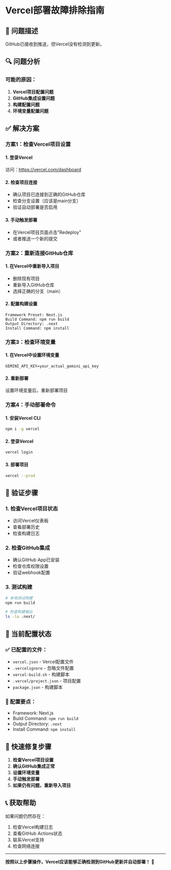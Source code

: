 # Vercel部署故障排除指南

## 🚨 **问题描述**
GitHub已接收到推送，但Vercel没有检测到更新。

## 🔍 **问题分析**

### 可能的原因：
1. **Vercel项目配置问题**
2. **GitHub集成设置问题**
3. **构建配置问题**
4. **环境变量配置问题**

## ✅ **解决方案**

### 方案1：检查Vercel项目设置

#### 1. 登录Vercel
访问：https://vercel.com/dashboard

#### 2. 检查项目连接
- 确认项目已连接到正确的GitHub仓库
- 检查分支设置（应该是main分支）
- 验证自动部署是否启用

#### 3. 手动触发部署
- 在Vercel项目页面点击"Redeploy"
- 或者推送一个新的提交

### 方案2：重新连接GitHub仓库

#### 1. 在Vercel中重新导入项目
- 删除现有项目
- 重新导入GitHub仓库
- 选择正确的分支（main）

#### 2. 配置构建设置
```
Framework Preset: Next.js
Build Command: npm run build
Output Directory: .next
Install Command: npm install
```

### 方案3：检查环境变量

#### 1. 在Vercel中设置环境变量
```
GEMINI_API_KEY=your_actual_gemini_api_key
```

#### 2. 重新部署
设置环境变量后，重新部署项目

### 方案4：手动部署命令

#### 1. 安装Vercel CLI
```bash
npm i -g vercel
```

#### 2. 登录Vercel
```bash
vercel login
```

#### 3. 部署项目
```bash
vercel --prod
```

## 🔧 **验证步骤**

### 1. 检查Vercel项目状态
- 访问Vercel仪表板
- 查看部署历史
- 检查构建日志

### 2. 检查GitHub集成
- 确认GitHub App已安装
- 检查仓库权限设置
- 验证webhook配置

### 3. 测试构建
```bash
# 本地测试构建
npm run build

# 检查构建输出
ls -la .next/
```

## 📱 **当前配置状态**

### ✅ 已配置的文件：
- `vercel.json` - Vercel配置文件
- `.vercelignore` - 忽略文件配置
- `vercel-build.sh` - 构建脚本
- `.vercel/project.json` - 项目配置
- `package.json` - 构建脚本

### 🔧 配置要点：
- Framework: Next.js
- Build Command: `npm run build`
- Output Directory: `.next`
- Install Command: `npm install`

## 🚀 **快速修复步骤**

1. **检查Vercel项目设置**
2. **确认GitHub集成正常**
3. **设置环境变量**
4. **手动触发部署**
5. **如果仍有问题，重新导入项目**

## 📞 **获取帮助**

如果问题仍然存在：
1. 检查Vercel构建日志
2. 查看GitHub Actions状态
3. 联系Vercel支持
4. 检查网络连接

---

**按照以上步骤操作，Vercel应该能够正确检测到GitHub更新并自动部署！** 🎯
